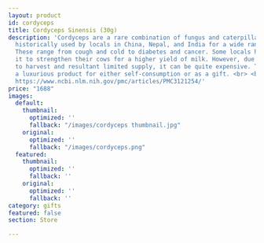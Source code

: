 ```yaml
---
layout: product
id: cordyceps
title: Cordyceps Sinensis (30g)
description: 'Cordyceps are a rare combination of fungus and caterpillar that''s been
  historically used by locals in China, Nepal, and India for a wide range of issues.
  These range from cough and cold to diabetes and cancer. Some locals have even used
  it to strengthen their cows for a higher yield of milk. However, due to its difficulty
  to harvest and resultant limited supply, it can be quite expensive. This makes it
  a luxurious product for either self-consumption or as a gift. <br> <br> Source:
  https://www.ncbi.nlm.nih.gov/pmc/articles/PMC3121254/'
price: "1688"
images:
  default:
    thumbnail:
      optimized: ''
      fallback: "/images/cordyceps thumbnail.jpg"
    original:
      optimized: ''
      fallback: "/images/cordyceps.png"
  featured:
    thumbnail:
      optimized: ''
      fallback: ''
    original:
      optimized: ''
      fallback: ''
category: gifts
featured: false
section: Store

---
```

